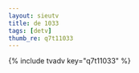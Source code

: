 ```yaml
--- 
layout: sieutv
title: de 1033
tags: [detv]
thumb_re: q7t11033
---
```

{% include tvadv key="q7t11033" %} 
